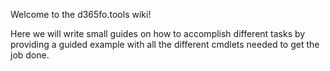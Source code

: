 Welcome to the d365fo.tools wiki!

Here we will write small guides on how to accomplish different tasks by providing a guided example with all the different cmdlets needed to get the job done.